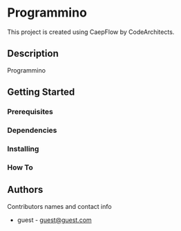 # Programmino
This project is created using CaepFlow by CodeArchitects.
## Description
Programmino
## Getting Started

### Prerequisites

### Dependencies

### Installing

### How To

## Authors
Contributors names and contact info
- guest - guest@guest.com
